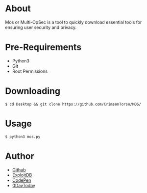 # About

Mos or Multi-OpSec is a tool to quickly download essential tools for ensuring user security and privacy.


# Pre-Requirements

* Python3
* Git
* Root Permissions

# Downloading

```
$ cd Desktop && git clone https://github.com/CrimsonTorso/MOS/
```

# Usage

```
$ python3 mos.py
```


# Author

* [Github](https://github.com/CrimsonTorso)
* [ExploitDB](https://www.exploit-db.com/?author=9544)
* [CodePen](https://codepen.io/CrimsonTorso)
* [0DayToday](https://0day.today/author/35567)

